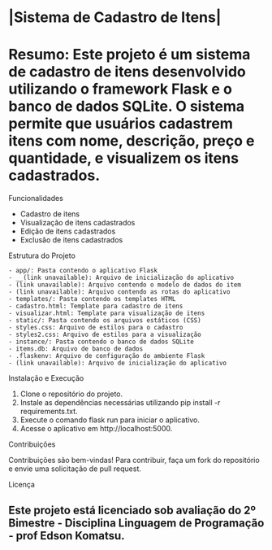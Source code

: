 # |Sistema de Cadastro de Itens|

# Resumo: Este projeto é um sistema de cadastro de itens desenvolvido utilizando o framework Flask e o banco de dados SQLite. O sistema permite que usuários cadastrem itens com nome, descrição, preço e quantidade, e visualizem os itens cadastrados.

Funcionalidades

- Cadastro de itens
- Visualização de itens cadastrados
- Edição de itens cadastrados
- Exclusão de itens cadastrados

Estrutura do Projeto

    - app/: Pasta contendo o aplicativo Flask
    - __(link unavailable): Arquivo de inicialização do aplicativo
    - (link unavailable): Arquivo contendo o modelo de dados do item
    - (link unavailable): Arquivo contendo as rotas do aplicativo
    - templates/: Pasta contendo os templates HTML
    - cadastro.html: Template para cadastro de itens
    - visualizar.html: Template para visualização de itens
    - static/: Pasta contendo os arquivos estáticos (CSS)
    - styles.css: Arquivo de estilos para o cadastro
    - styles2.css: Arquivo de estilos para a visualização
    - instance/: Pasta contendo o banco de dados SQLite
    - items.db: Arquivo de banco de dados
    - .flaskenv: Arquivo de configuração do ambiente Flask
    - (link unavailable): Arquivo de inicialização do aplicativo

Instalação e Execução

1. Clone o repositório do projeto.
2. Instale as dependências necessárias utilizando pip install -r requirements.txt.
3. Execute o comando flask run para iniciar o aplicativo.
4. Acesse o aplicativo em http://localhost:5000.

Contribuições

Contribuições são bem-vindas! Para contribuir, faça um fork do repositório e envie uma solicitação de pull request.

Licença

## Este projeto está licenciado sob avaliação do 2º Bimestre - Disciplina Linguagem de Programação - prof Edson Komatsu.
